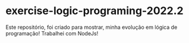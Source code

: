 # exercise-logic-programing-2022.2


Este repositório, foi criado para mostrar, minha evolução em lógica de programação!
Trabalhei com NodeJs!
